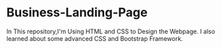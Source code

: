 # Business-Landing-Page
In This repository,I'm Using HTML and CSS to Design the Webpage. I also learned about some advanced CSS and Bootstrap Framework.
